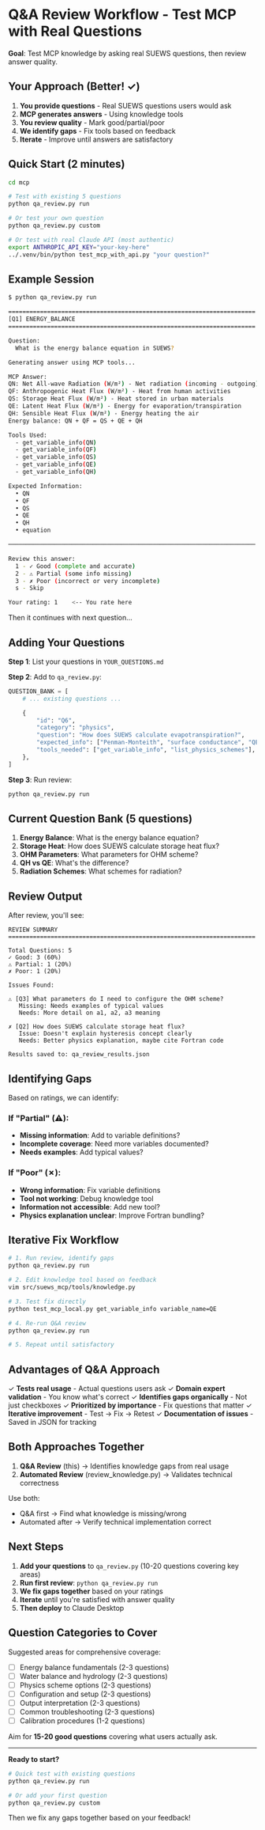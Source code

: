 # Q&A Review Workflow - Test MCP with Real Questions

**Goal**: Test MCP knowledge by asking real SUEWS questions, then review answer quality.

## Your Approach (Better! ✓)

1. **You provide questions** - Real SUEWS questions users would ask
2. **MCP generates answers** - Using knowledge tools
3. **You review quality** - Mark good/partial/poor
4. **We identify gaps** - Fix tools based on feedback
5. **Iterate** - Improve until answers are satisfactory

## Quick Start (2 minutes)

```bash
cd mcp

# Test with existing 5 questions
python qa_review.py run

# Or test your own question
python qa_review.py custom

# Or test with real Claude API (most authentic)
export ANTHROPIC_API_KEY="your-key-here"
../.venv/bin/python test_mcp_with_api.py "your question?"
```

## Example Session

```bash
$ python qa_review.py run

======================================================================
[Q1] ENERGY_BALANCE
======================================================================

Question:
  What is the energy balance equation in SUEWS?

Generating answer using MCP tools...

MCP Answer:
QN: Net All-wave Radiation (W/m²) - Net radiation (incoming - outgoing)
QF: Anthropogenic Heat Flux (W/m²) - Heat from human activities
QS: Storage Heat Flux (W/m²) - Heat stored in urban materials
QE: Latent Heat Flux (W/m²) - Energy for evaporation/transpiration
QH: Sensible Heat Flux (W/m²) - Energy heating the air
Energy balance: QN + QF = QS + QE + QH

Tools Used:
  - get_variable_info(QN)
  - get_variable_info(QF)
  - get_variable_info(QS)
  - get_variable_info(QE)
  - get_variable_info(QH)

Expected Information:
  • QN
  • QF
  • QS
  • QE
  • QH
  • equation

──────────────────────────────────────────────────────────────────────

Review this answer:
  1 - ✓ Good (complete and accurate)
  2 - ⚠ Partial (some info missing)
  3 - ✗ Poor (incorrect or very incomplete)
  s - Skip

Your rating: 1    <-- You rate here
```

Then it continues with next question...

## Adding Your Questions

**Step 1**: List your questions in `YOUR_QUESTIONS.md`

**Step 2**: Add to `qa_review.py`:

```python
QUESTION_BANK = [
    # ... existing questions ...

    {
        "id": "Q6",
        "category": "physics",
        "question": "How does SUEWS calculate evapotranspiration?",
        "expected_info": ["Penman-Monteith", "surface conductance", "QE"],
        "tools_needed": ["get_variable_info", "list_physics_schemes"],
    },
]
```

**Step 3**: Run review:

```bash
python qa_review.py run
```

## Current Question Bank (5 questions)

1. **Energy Balance**: What is the energy balance equation?
2. **Storage Heat**: How does SUEWS calculate storage heat flux?
3. **OHM Parameters**: What parameters for OHM scheme?
4. **QH vs QE**: What's the difference?
5. **Radiation Schemes**: What schemes for radiation?

## Review Output

After review, you'll see:

```
REVIEW SUMMARY
======================================================================

Total Questions: 5
✓ Good: 3 (60%)
⚠ Partial: 1 (20%)
✗ Poor: 1 (20%)

Issues Found:

⚠ [Q3] What parameters do I need to configure the OHM scheme?
   Missing: Needs examples of typical values
   Needs: More detail on a1, a2, a3 meaning

✗ [Q2] How does SUEWS calculate storage heat flux?
   Issue: Doesn't explain hysteresis concept clearly
   Needs: Better physics explanation, maybe cite Fortran code

Results saved to: qa_review_results.json
```

## Identifying Gaps

Based on ratings, we can identify:

### If "Partial" (⚠):
- **Missing information**: Add to variable definitions?
- **Incomplete coverage**: Need more variables documented?
- **Needs examples**: Add typical values?

### If "Poor" (✗):
- **Wrong information**: Fix variable definitions
- **Tool not working**: Debug knowledge tool
- **Information not accessible**: Add new tool?
- **Physics explanation unclear**: Improve Fortran bundling?

## Iterative Fix Workflow

```bash
# 1. Run review, identify gaps
python qa_review.py run

# 2. Edit knowledge tool based on feedback
vim src/suews_mcp/tools/knowledge.py

# 3. Test fix directly
python test_mcp_local.py get_variable_info variable_name=QE

# 4. Re-run Q&A review
python qa_review.py run

# 5. Repeat until satisfactory
```

## Advantages of Q&A Approach

✓ **Tests real usage** - Actual questions users ask
✓ **Domain expert validation** - You know what's correct
✓ **Identifies gaps organically** - Not just checkboxes
✓ **Prioritized by importance** - Fix questions that matter
✓ **Iterative improvement** - Test → Fix → Retest
✓ **Documentation of issues** - Saved in JSON for tracking

## Both Approaches Together

1. **Q&A Review** (this) → Identifies knowledge gaps from real usage
2. **Automated Review** (review_knowledge.py) → Validates technical correctness

Use both:
- Q&A first → Find what knowledge is missing/wrong
- Automated after → Verify technical implementation correct

## Next Steps

1. **Add your questions** to `qa_review.py` (10-20 questions covering key areas)
2. **Run first review**: `python qa_review.py run`
3. **We fix gaps together** based on your ratings
4. **Iterate** until you're satisfied with answer quality
5. **Then deploy** to Claude Desktop

## Question Categories to Cover

Suggested areas for comprehensive coverage:

- [ ] Energy balance fundamentals (2-3 questions)
- [ ] Water balance and hydrology (2-3 questions)
- [ ] Physics scheme options (2-3 questions)
- [ ] Configuration and setup (2-3 questions)
- [ ] Output interpretation (2-3 questions)
- [ ] Common troubleshooting (2-3 questions)
- [ ] Calibration procedures (1-2 questions)

Aim for **15-20 good questions** covering what users actually ask.

---

**Ready to start?**

```bash
# Quick test with existing questions
python qa_review.py run

# Or add your first question
python qa_review.py custom
```

Then we fix any gaps together based on your feedback!
